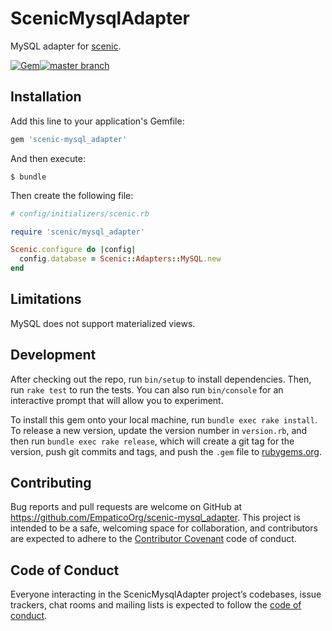 # ScenicMysqlAdapter

MySQL adapter for [scenic](https://github.com/thoughtbot/scenic).

[![Gem](https://img.shields.io/gem/v/scenic-mysql_adapter.svg)](https://rubygems.org/gems/scenic-mysql_adapter)[![master branch](https://github.com/EmpaticoOrg/scenic-mysql_adapter/actions/workflows/CI.yml/badge.svg)](https://github.com/EmpaticoOrg/scenic-mysql_adapter/actions/workflows/CI.yml)

## Installation

Add this line to your application's Gemfile:

```ruby
gem 'scenic-mysql_adapter'
```

And then execute:

    $ bundle

Then create the following file:

```ruby
# config/initializers/scenic.rb

require 'scenic/mysql_adapter'

Scenic.configure do |config|
  config.database = Scenic::Adapters::MySQL.new
end
```

## Limitations

MySQL does not support materialized views.

## Development

After checking out the repo, run `bin/setup` to install dependencies. Then, run `rake test` to run the tests. You can also run `bin/console` for an interactive prompt that will allow you to experiment.

To install this gem onto your local machine, run `bundle exec rake install`. To release a new version, update the version number in `version.rb`, and then run `bundle exec rake release`, which will create a git tag for the version, push git commits and tags, and push the `.gem` file to [rubygems.org](https://rubygems.org).

## Contributing

Bug reports and pull requests are welcome on GitHub at https://github.com/EmpaticoOrg/scenic-mysql_adapter. This project is intended to be a safe, welcoming space for collaboration, and contributors are expected to adhere to the [Contributor Covenant](http://contributor-covenant.org) code of conduct.

## Code of Conduct

Everyone interacting in the ScenicMysqlAdapter project’s codebases, issue trackers, chat rooms and mailing lists is expected to follow the [code of conduct](https://github.com/EmpaticoOrg/scenic-mysql_adapter/blob/master/CODE_OF_CONDUCT.md).

